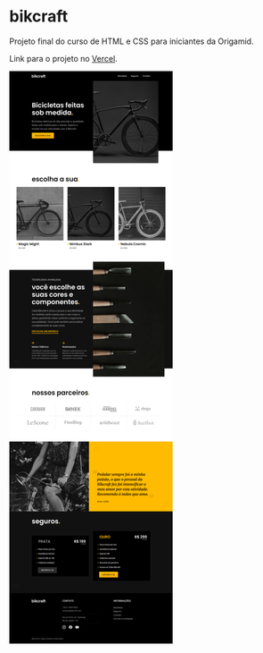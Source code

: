# bikcraft

Projeto final do curso de HTML e CSS para iniciantes da Origamid.

Link para o projeto no [Vercel](https://bikcraft-delta.vercel.app/).

![Bikcraft](./img/bikcraft-home.png)
